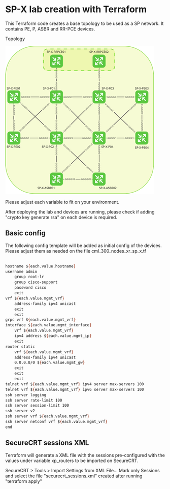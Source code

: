 # SP-X lab creation with Terraform

This Terraform code creates a base topology to be used as a SP network. It contains PE, P, ASBR and RR-PCE devices.

Topology

![1692979733161](image/README/1692979733161.png)

Please adjust each variable to fit on your environment.

After deploying the lab and devices are running, please check if adding "crypto key generate rsa" on each device is required.

## Basic config

The following config template will be added as initial config of the devices. Please adjust them as needed on the file cml_300_nodes_xr_sp_x.tf

```abc

hostname ${each.value.hostname}
username admin
    group root-lr
    group cisco-support
    password cisco
    exit
vrf ${each.value.mgmt_vrf}
    address-family ipv4 unicast
    exit
    exit
grpc vrf ${each.value.mgmt_vrf}
interface ${each.value.mgmt_interface}
    vrf ${each.value.mgmt_vrf} 
    ipv4 address ${each.value.mgmt_ip}
    exit
router static
    vrf ${each.value.mgmt_vrf}
    address-family ipv4 unicast
    0.0.0.0/0 ${each.value.mgmt_gw}
    exit
    exit
    exit
telnet vrf ${each.value.mgmt_vrf} ipv4 server max-servers 100
telnet vrf ${each.value.mgmt_vrf} ipv6 server max-servers 100
ssh server logging
ssh server rate-limit 100
ssh server session-limit 100
ssh server v2
ssh server vrf ${each.value.mgmt_vrf}
ssh server netconf vrf ${each.value.mgmt_vrf}
end
```

## SecureCRT sessions XML

Terraform will generate a XML file with the sessions pre-configured with the values under variable xp_routers to be imported on SecureCRT.

SecureCRT > Tools > Import Settings from XML File...
Mark only Sessions and select the file "securecrt_sessions.xml" created after running "terraform apply"
